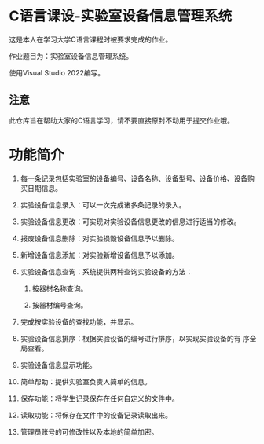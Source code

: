 # C语言课设-实验室设备信息管理系统

这是本人在学习大学C语言课程时被要求完成的作业。

作业题目为：实验室设备信息管理系统。

使用Visual Studio 2022编写。

## 注意

此仓库旨在帮助大家的C语言学习，请不要直接原封不动用于提交作业哦。

# 功能简介

1. 每一条记录包括实验室的设备编号、设备名称、设备型号、设备价格、设备购买日期信息。

2. 实验设备信息录入：可以一次完成诸多条记录的录入。

3. 实验设备信息更改：可实现对实验设备信息更改的信息进行适当的修改。

4. 报废设备信息删除：对实验损毁设备信息予以删除。

5. 新增设备信息添加：对实验新增设备信息予以添加。

6. 实验设备信息查询：系统提供两种查询实验设备的方法：

   1) 按器材名称查询。

   2) 按器材编号查询。

7. 完成按实验设备的查找功能，并显示。

8. 实验设备信息排序：根据实验设备的编号进行排序，以实现实验设备的有 序全局查看。

9. 实验设备信息显示功能。

10. 简单帮助：提供实验室负责人简单的信息。

11. 保存功能：将学生记录保存在任何自定义的文件中。

12. 读取功能：将保存在文件中的设备记录读取出来。

13. 管理员账号的可修改性以及本地的简单加密。

